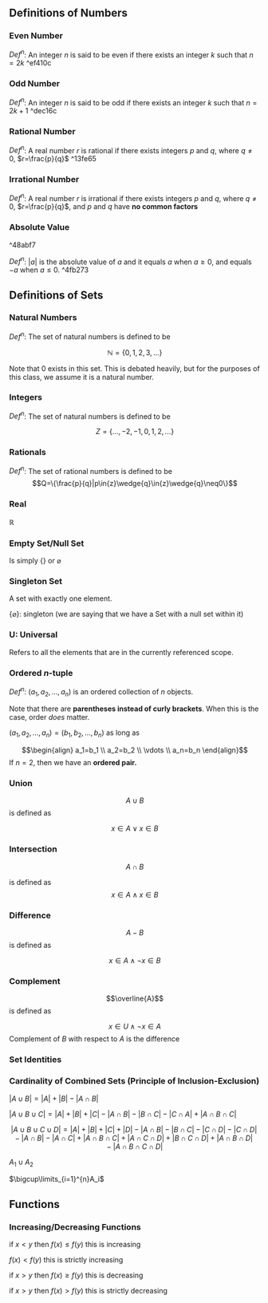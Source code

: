 ## Definitions of Numbers
### Even Number

$Def^n$: An integer $n$ is said to be even if there exists an integer $k$ such that $n=2k$ ^ef410c

### Odd Number

$Def^n$: An integer $n$ is said to be odd if there exists an integer $k$ such that $n=2k+1$ ^dec16c

### Rational Number

$Def^n$: A real number $r$ is rational if there exists integers $p$ and $q$, where $q\neq0$, $r=\frac{p}{q}$ ^13fe65

### Irrational Number

$Def^n$: A real number $r$ is irrational if there exists integers $p$ and $q$, where $q\neq0$, $r=\frac{p}{q}$, and $p$ and $q$ have **no common factors**

### Absolute Value

^48abf7

$Def^n$: $|a|$ is the absolute value of $a$ and it equals $a$ when $a≥0$, and equals $-a$ when $a≤0$. ^4fb273

## Definitions of Sets
### Natural Numbers
$Def^n$: The set of natural numbers is defined to be 

$$\mathbb{N}=\{0,1,2,3,\ldots\}$$

Note that $0$ exists in this set. This is debated heavily, but for the purposes of this class, we assume it is a natural number.

### Integers
$Def^n$: The set of natural numbers is defined to be

$$Z=\{\ldots,-2,-1,0,1,2,\ldots\}$$

### Rationals
$Def^n$: The set of rational numbers is defined to be
$$Q=\{\frac{p}{q}|p\in{z}\wedge{q}\in{z}\wedge{q}\neq0\}$$

### Real
$\mathbb{R}$ 

### Empty Set/Null Set
Is simply $\{\}$ or $\varnothing$

### Singleton Set
A set with exactly one element.

$\{\varnothing\}$: singleton (we are saying that we have a Set with a null set within it)

### U: Universal
Refers to all the elements that are in the currently referenced scope.

### Ordered $n$-tuple
$Def^n$: $(a_1, a_2, \ldots, a_n)$ is an ordered collection of $n$ objects.

Note that there are **parentheses instead of curly brackets**. When this is the case, order *does* matter.

$(a_1, a_2, \ldots, a_n) = (b_1, b_2, \ldots, b_n)$ as long as

$$\begin{align}
a_1=b_1 \\
a_2=b_2 \\ 
\vdots \\
a_n=b_n
\end{align}$$
If $n=2$, then we have an **ordered pair.**

### Union
$$A\cup{B}$$
is defined as 

$$x\in A \vee x\in B$$

### Intersection
$$A\cap B$$

is defined as $$x\in A\wedge x\in B$$

### Difference
$$ A - B $$
is defined as 

$$x\in A \wedge \neg x\in B$$

### Complement

$$\overline{A}$$
is defined as

$$x\in U\wedge \neg x\in A$$
Complement of $B$ with respect to $A$ is the difference

### Set Identities


### Cardinality of Combined Sets (Principle of Inclusion-Exclusion)
$|A\cup B| = |A| + |B| - |A\cap B|$

$|A\cup B\cup C| = |A|+|B|+|C|-|A\cap B| - |B\cap C| - |C\cap A| + |A\cap B\cap C|$

$$|A\cup B\cup C\cup D| = |A|+|B|+|C|+|D|-|A\cap B| - |B\cap C| - |C\cap D| - |C\cap D| - |A\cap B| - |A\cap C| + |A\cap B\cap C| + |A\cap C\cap D|+|B\cap C\cap D|+|A\cap B\cap D|-|A\cap B\cap C\cap D|$$



$A_1\cup A_2$ 

$\bigcup\limits_{i=1}^{n}A_i$

## Functions
### Increasing/Decreasing Functions
if $x<y$ then $f(x)\leq f(y)$ this is increasing

$f(x)<f(y)$ this is strictly increasing

if $x>y$ then $f(x)\geq f(y)$ this is decreasing

if $x>y$ then $f(x)>f(y)$ this is strictly decreasing